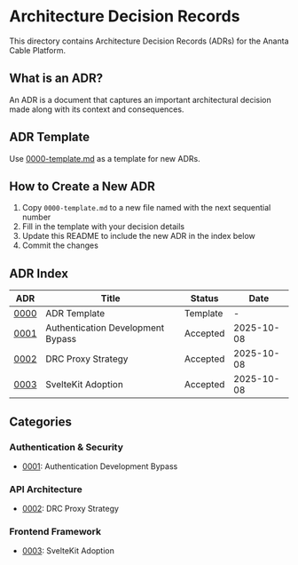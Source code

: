 # Architecture Decision Records

This directory contains Architecture Decision Records (ADRs) for the Ananta Cable Platform.

## What is an ADR?

An ADR is a document that captures an important architectural decision made along with its context and consequences.

## ADR Template

Use [0000-template.md](0000-template.md) as a template for new ADRs.

## How to Create a New ADR

1. Copy `0000-template.md` to a new file named with the next sequential number
2. Fill in the template with your decision details
3. Update this README to include the new ADR in the index below
4. Commit the changes

## ADR Index

| ADR                                | Title                             | Status   | Date       |
| ---------------------------------- | --------------------------------- | -------- | ---------- |
| [0000](0000-template.md)           | ADR Template                      | Template | -          |
| [0001](0001-auth-dev-bypass.md)    | Authentication Development Bypass | Accepted | 2025-10-08 |
| [0002](0002-drc-proxy-strategy.md) | DRC Proxy Strategy                | Accepted | 2025-10-08 |
| [0003](0003-sveltekit-adoption.md) | SvelteKit Adoption                | Accepted | 2025-10-08 |

## Categories

### Authentication & Security

- [0001](0001-auth-dev-bypass.md): Authentication Development Bypass

### API Architecture

- [0002](0002-drc-proxy-strategy.md): DRC Proxy Strategy

### Frontend Framework

- [0003](0003-sveltekit-adoption.md): SvelteKit Adoption
